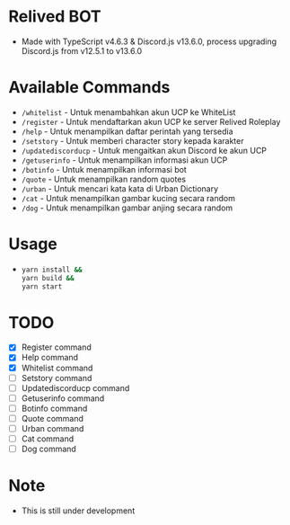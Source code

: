 # Relived BOT
- Made with TypeScript v4.6.3 & Discord.js v13.6.0, process upgrading Discord.js from v12.5.1 to v13.6.0

# Available Commands
- `/whitelist` - Untuk menambahkan akun UCP ke WhiteList
- `/register` - Untuk mendaftarkan akun UCP ke server Relived Roleplay
- `/help` - Untuk menampilkan daftar perintah yang tersedia
- `/setstory` - Untuk memberi character story kepada karakter
- `/updatediscorducp` - Untuk mengaitkan akun Discord ke akun UCP
- `/getuserinfo` - Untuk menampilkan informasi akun UCP
- `/botinfo` - Untuk menampilkan informasi bot
- `/quote` - Untuk menampilkan random quotes
- `/urban` - Untuk mencari kata kata di Urban Dictionary
- `/cat` - Untuk menampilkan gambar kucing secara random
- `/dog` - Untuk menampilkan gambar anjing secara random

# Usage
- ```sh
  yarn install &&
  yarn build &&
  yarn start
  ```

# TODO
- [x] Register command
- [x] Help command
- [x] Whitelist command
- [ ] Setstory command
- [ ] Updatediscorducp command
- [ ] Getuserinfo command
- [ ] Botinfo command
- [ ] Quote command
- [ ] Urban command
- [ ] Cat command
- [ ] Dog command

# Note
- This is still under development